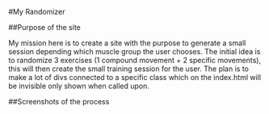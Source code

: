 #My Randomizer

##Purpose of the site

My mission here is to create a site with the purpose to generate a small session depending which muscle group the user chooses.
The initial idea is to randomize 3 exercises (1 compound movement + 2 specific movements), this will then create the small training session for the user.
The plan is to make a lot of divs connected to a specific class which on the index.html will be invisible only shown when called upon.

##Screenshots of the process

